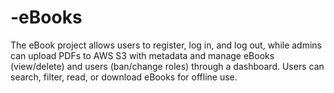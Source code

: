 # -eBooks
The eBook project allows users to register, log in, and log out, while admins can upload PDFs to AWS S3 with metadata and manage eBooks (view/delete) and users (ban/change roles) through a dashboard. Users can search, filter, read, or download eBooks for offline use.

